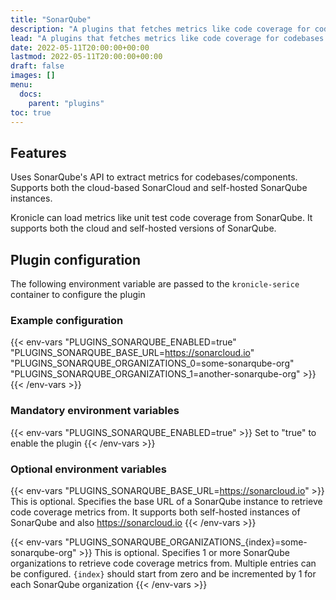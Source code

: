 ```yaml
---
title: "SonarQube"
description: "A plugins that fetches metrics like code coverage for codebases from SonarQube's API."
lead: "A plugins that fetches metrics like code coverage for codebases from SonarQube's API."
date: 2022-05-11T20:00:00+00:00
lastmod: 2022-05-11T20:00:00+00:00
draft: false
images: []
menu:
  docs:
    parent: "plugins"
toc: true
---
```


## Features

Uses SonarQube's API to extract metrics for codebases/components.  Supports both the cloud-based SonarCloud and
self-hosted SonarQube instances.

Kronicle can load metrics like unit test code coverage from SonarQube.  It supports both the cloud and self-hosted
versions of SonarQube.


## Plugin configuration

The following environment variable are passed to the `kronicle-serice` container to configure the plugin


### Example configuration

{{< env-vars
"PLUGINS_SONARQUBE_ENABLED=true"
"PLUGINS_SONARQUBE_BASE_URL=https://sonarcloud.io"
"PLUGINS_SONARQUBE_ORGANIZATIONS_0=some-sonarqube-org"
"PLUGINS_SONARQUBE_ORGANIZATIONS_1=another-sonarqube-org" >}}
{{< /env-vars >}}


### Mandatory environment variables

{{< env-vars "PLUGINS_SONARQUBE_ENABLED=true" >}}
Set to "true" to enable the plugin
{{< /env-vars >}}


### Optional environment variables

{{< env-vars "PLUGINS_SONARQUBE_BASE_URL=https://sonarcloud.io" >}}
This is optional.  Specifies the base URL of a SonarQube instance to retrieve code coverage metrics from.  It supports
both self-hosted instances of SonarQube and also https://sonarcloud.io
{{< /env-vars >}}

{{< env-vars "PLUGINS_SONARQUBE_ORGANIZATIONS_{index}=some-sonarqube-org" >}}
This is optional.  Specifies 1 or more SonarQube organizations to retrieve code coverage metrics from.  Multiple
entries can be configured.  `{index}` should start from zero and be incremented by 1 for each SonarQube organization
{{< /env-vars >}}

